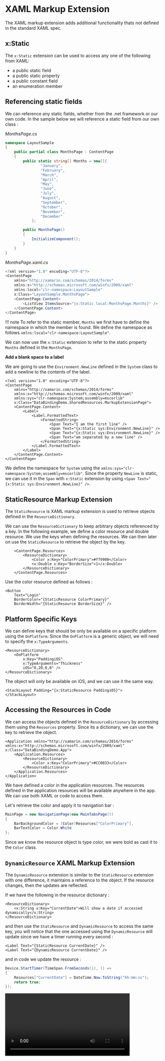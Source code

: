 # XAML Markup Extension

The XAML markup extension adds additional functionality thats not defined in the standard XAML spec.

## x:Static

The `x:Static` extension can be used to access any one of the following from XAML: 

* a public static field
* a public static property
* a public constant field
* an enumeration member

## Referencing static fields

We can reference any static fields, whether from the .net framework or our own code. In the sample below we will reference a static field from our own class :

*MonthsPage.cs*

```csharp
namespace LayoutSample
{
    public partial class MonthsPage : ContentPage
    {
        public static string[] Months = new[]{
                "January",
                "February",
                "March",
                "April",
                "May",
                "June",
                "July",
                "August",
                "September",
                "October",
                "November",
                "December"
            };

        public MonthsPage()
        {
            InitializeComponent();
        }
    }
}
```

*MonthsPage.xaml.cs*

```csharp
<?xml version="1.0" encoding="UTF-8"?>
<ContentPage 
    xmlns="http://xamarin.com/schemas/2014/forms" 
    xmlns:x="http://schemas.microsoft.com/winfx/2009/xaml" 
    xmlns:local="clr-namespace:LayoutSample"
    x:Class="LayoutSample.MonthsPage">
    <ContentPage.Content>
        <ListView ItemsSource="{x:Static local:MonthsPage.Months}" />
    </ContentPage.Content>
</ContentPage>
```

!!! note
    To refer to the static member, `Months` we first have to define the namespace in which the member is found. We define the namespace as follows `xmlns:local="clr-namespace:LayoutSample"`.

We can now use the `x:Static` extension to refer to the static property `Months` defined in the `MonthsPage`.


**Add a blank space to a label**

We are going to use the `Environment.NewLine` defined in the `System` class to add a newline to the contents of the label.

```xaml
<?xml version="1.0" encoding="UTF-8"?>
<ContentPage 
    xmlns="http://xamarin.com/schemas/2014/forms" 
    xmlns:x="http://schemas.microsoft.com/winfx/2009/xaml" 
    xmlns:sys="clr-namespace:System;assembly=mscorlib"
    x:Class="DataBindingDemo.SharedResources.MarkupExtensionPage">
    <ContentPage.Content>
        <Label>
            <Label.FormattedText>
                <FormattedString>
                    <Span Text="I am the first line" />
                    <Span Text="{x:Static sys:Environment.NewLine}" />
                    <Span Text="{x:Static sys:Environment.NewLine}" />
                    <Span Text="am separated by a new line" />
                </FormattedString>
            </Label.FormattedText>
        </Label>
    </ContentPage.Content>
</ContentPage>
```

We define the namespace for `System` using the `xmlns:sys="clr-namespace:System;assembly=mscorlib"`. Since the property `NewLine` is static, we can use it in the `Span` with `x:Static` extension by using `<Span Text="{x:Static sys:Environment.NewLine}" />`.

## StaticResource Markup Extension

The `StaticResource` is XAML markup extension is used to retrieve objects defined in the `ResourceDictionary`.

We can use the `ResourceDictionary` to keep arbitrary objects referenced by a key. In the following example, we define a color resource and double resource. We use the keys when defining the resources. We can then later on use the `StaticResource` to retrieve the object by the key.

```xaml
    <ContentPage.Resources>
        <ResourceDictionary>
            <Color x:Key="ColorPrimary">#ff9900</Color>
            <x:Double x:Key="BorderSize">1</x:Double>
        </ResourceDictionary>
    </ContentPage.Resources>
```

Use the color resource defined as follows :

```xaml
<Button 
    Text="Login" 
    BorderColor="{StaticResource ColorPrimary}" 
    BorderWidth="{StaticResource BorderSize}" /> 
```

## Platform Specific Keys

We can define keys that should be only be available on a specific platform using the `OnPlatform`. Since the `OnPlatform` is a generic object, we will need to specify the `x:TypeArguments`.

```xaml
<ResourceDictionary>
    <OnPlatform 
        x:Key="PaddingiOS" 
        x:TypeArguments="Thickness" 
        iOS="0,20,0,0" />
</ResourceDictionary>
```

The object will only be available on iOS, and we can use it the same way.

```xaml
<StackLayout Padding="{x:StaticResource PaddingiOS}">  
</StackLayout>
```

## Accessing the Resources in Code

We can access the objects defined in the `ResourceDictionary` by accessing them using the `Resources` property. Since its a dictionary, we can use the key to retrieve the object.

```xaml
<Application xmlns="http://xamarin.com/schemas/2014/forms" xmlns:x="http://schemas.microsoft.com/winfx/2009/xaml" x:Class="DataBindingDemo.App">
    <Application.Resources>
        <ResourceDictionary>
            <Color x:Key="ColorPrimary">#CC0033</Color>
        </ResourceDictionary>
    </Application.Resources>
</Application>
```

We have defined a color in the application resources. The resources defined in the application resources will be available anywhere in the app. We can use both XAML or code to access them.

Let's retrieve the color and apply it to navigation bar :

```csharp
MainPage = new NavigationPage(new MainTabsPage())
{
    BarBackgroundColor = (Color)Resources["ColorPrimary"],
    BarTextColor = Color.White
};
```

Since we know the resource object is type color, we were bold as cast it to the `Color` class.


## `DynamicResource` XAML Markup Extension

The `DynamicResource` extension is similar to the `StaticResource` extension with one difference, it maintains a reference to the object. If the resource changes, then the updates are reflected.

If we have the following in the resource dictionary :

```xaml
<ResourceDictionary>
    <x:String x:Key="CurrentDate">Will show a date if accessed dynamically</x:String>
</ResourceDictionary>
```

and then use the `StatiResource` and `DynamicResource` to access the same key, you will notice that the one accessed using the `DynamicResource` will update since we have a timer running every second :

```xaml
<Label Text="{StaticResource CurrentDate}" />
<Label Text="{DynamicResource CurrentDate}" />
```

and in code we update the resource :

```csharp
Device.StartTimer(TimeSpan.FromSeconds(1), () =>
{
    Resources["CurrentDate"] = DateTime.Now.ToString("hh:mm:ss");
    return true;
});
```

<video style="width:80%" controls src="../../video/dynamic-resource.mov"></video>